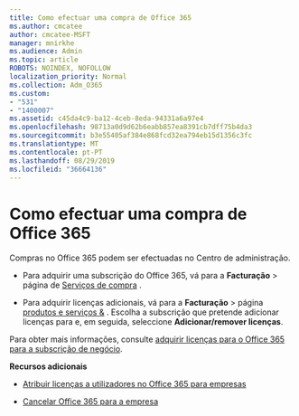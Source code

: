 ```yaml
---
title: Como efectuar uma compra de Office 365
ms.author: cmcatee
author: cmcatee-MSFT
manager: mnirkhe
ms.audience: Admin
ms.topic: article
ROBOTS: NOINDEX, NOFOLLOW
localization_priority: Normal
ms.collection: Adm_O365
ms.custom:
- "531"
- "1400007"
ms.assetid: c45da4c9-ba12-4ceb-8eda-94331a6a97e4
ms.openlocfilehash: 98713a0d9d62b6eabb857ea8391cb7dff75b4da3
ms.sourcegitcommit: b3e55405af384e868fcd32ea794eb15d1356c3fc
ms.translationtype: MT
ms.contentlocale: pt-PT
ms.lasthandoff: 08/29/2019
ms.locfileid: "36664136"
---
```

# <a name="how-to-make-an-office-365-purchase"></a>Como efectuar uma compra de Office 365

Compras no Office 365 podem ser efectuadas no Centro de administração.
  
- Para adquirir uma subscrição do Office 365, vá para a **Facturação** \> página de [Serviços de compra](https://go.microsoft.com/fwlink/p/?linkid=868433) .

- Para adquirir licenças adicionais, vá para a **Facturação** \> página [produtos e serviços &](https://go.microsoft.com/fwlink/p/?linkid=842054) . Escolha a subscrição que pretende adicionar licenças para e, em seguida, seleccione **Adicionar/remover licenças**.
  
Para obter mais informações, consulte [adquirir licenças para o Office 365 para a subscrição de negócio](https://docs.microsoft.com/office365/admin/subscriptions-and-billing/buy-licenses).

**Recursos adicionais**
  
- [Atribuir licenças a utilizadores no Office 365 para empresas](https://docs.microsoft.com/office365/admin/subscriptions-and-billing/assign-licenses-to-users)

- [Cancelar Office 365 para a empresa](https://docs.microsoft.com/office365/admin/subscriptions-and-billing/cancel-your-subscription)